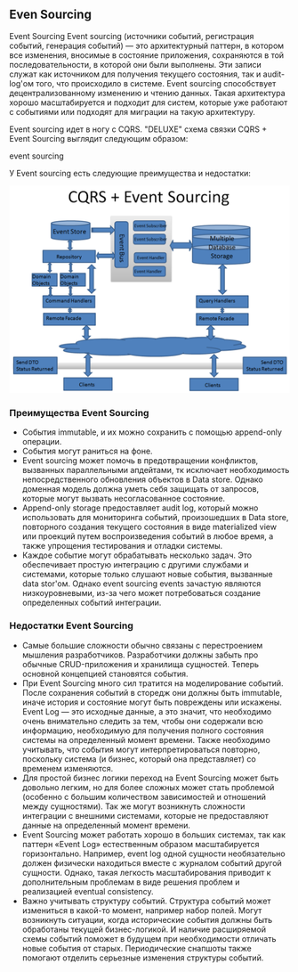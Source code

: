 ## Even Sourcing

Event Sourcing
Event sourcing (источники событий, регистрация событий, генерация событий) — это архитектурный паттерн, в котором все изменения, вносимые в состояние приложения, сохраняются в той последовательности, в которой они были выполнены. Эти записи служат как источником для получения текущего состояния, так и audit-log'ом того, что происходило в системе. Event sourcing способствует децентрализованному изменению и чтению данных. Такая архитектура хорошо масштабируется и подходит для систем, которые уже работают с событиями или подходят для миграции на такую архитектуру.

Event sourcing идет в ногу с CQRS. "DELUXE" cхема связки CQRS + Event Sourcing выглядит следующим образом:

event sourcing

У Event sourcing есть следующие преимущества и недостатки:

![Alt текст](/img/micro-patterns/event_sourcing.png)


### Преимущества Event Sourcing

- События immutable, и их можно сохранить с помощью append-only операции.
- События могут раниться на фоне.
- Event sourcing может помочь в предотвращении конфликтов, вызванных параллельными апдейтами, тк исключает необходимость непосредственного обновления объектов в Data store. Однако доменная модель должна уметь себя защищать от запросов, которые могут вызвать несогласованное состояние.
- Append-only storage предоставляет audit log, который можно использовать для мониторинга событий, произошедших в Data store, повторного создания текущего состояния в виде materialized view или проекций путем воспроизведения событий в любое время, а также упрощения тестирования и отладки системы.
- Каждое событие могут обрабатывать несколько задач. Это обеспечивает простую интеграцию с другими службами и системами, которые только слушают новые события, вызванные data stor'ом. Однако event sourcing events зачастую являются низкоуровневыми, из-за чего может потребоваться создание определенных событий интеграции.

### Недостатки Event Sourcing

- Самые большие сложности обычно связаны с перестроением мышления разработчиков. Разработчики должны забыть про обычные CRUD-приложения и хранилища сущностей. Теперь основной концепцией становятся события.
- При Event Sourcing много сил тратится на моделирование событий. После сохранения событий в сторедж они должны быть immutable, иначе история и состояние могут быть повреждены или искажены. Event Log — это исходные данные, а это значит, что необходимо очень внимательно следить за тем, чтобы они содержали всю информацию, необходимую для получения полного состояния системы на определенный момент времени. Также необходимо учитывать, что события могут интерпретироваться повторно, поскольку система (и бизнес, который она представляет) со временем изменяются.
- Для простой бизнес логики переход на Event Sourcing может быть довольно легким, но для более сложных может стать проблемой (особенно с большим количеством зависимостей и отношений между сущностями). Так же могут возникнуть сложности интеграции с внешними системами, которые не предоставляют данные на определенный момент времени.
- Event Sourcing может работать хорошо в больших системах, так как паттерн «Event Log» естественным образом масштабируется горизонтально. Например, event log одной сущности необязательно должен физически находиться вместе с журналом событий другой сущности. Однако, такая легкость масштабирования приводит к дополнительным проблемам в виде решения проблем и реализацией eventual consistency.
- Важно учитывать структуру событий. Структура событий может измениться в какой-то момент, например набор полей. Могут возникнуть ситуации, когда исторические события должны быть обработаны текущей бизнес-логикой. И наличие расширяемой схемы событий поможет в будущем при необходимости отличать новые события от старых. Периодические снапшоты также помогают отделить серьезные изменения структуры событий.
